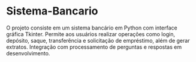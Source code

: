 # Sistema-Bancario
O projeto consiste em um sistema bancário em Python com interface gráfica Tkinter. Permite aos usuários realizar operações como login, depósito, saque, transferência e solicitação de empréstimo, além de gerar extratos. Integração com processamento de perguntas e respostas em desenvolvimento.
